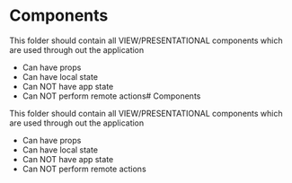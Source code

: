# Components

This folder should contain all VIEW/PRESENTATIONAL components which are used
through out the application

-   Can have props
-   Can have local state
-   Can NOT have app state
-   Can NOT perform remote actions# Components

This folder should contain all VIEW/PRESENTATIONAL components which are used
through out the application

-   Can have props
-   Can have local state
-   Can NOT have app state
-   Can NOT perform remote actions
